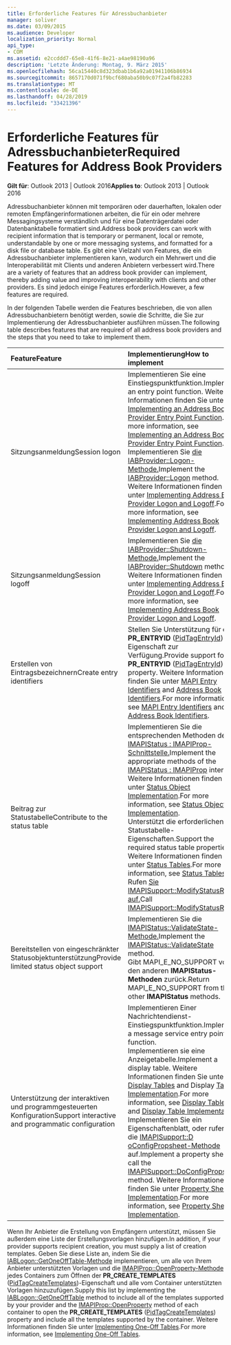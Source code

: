 ```yaml
---
title: Erforderliche Features für Adressbuchanbieter
manager: soliver
ms.date: 03/09/2015
ms.audience: Developer
localization_priority: Normal
api_type:
- COM
ms.assetid: e2ccddd7-65e8-41f6-8e21-a4ae98190a96
description: 'Letzte Änderung: Montag, 9. März 2015'
ms.openlocfilehash: 56ca15440c8d323dbab1b6a92a01941106b86934
ms.sourcegitcommit: 8657170d071f9bcf680aba50b9c07f2a4fb82283
ms.translationtype: MT
ms.contentlocale: de-DE
ms.lasthandoff: 04/28/2019
ms.locfileid: "33421396"
---
```

# <a name="required-features-for-address-book-providers"></a><span data-ttu-id="c3548-103">Erforderliche Features für Adressbuchanbieter</span><span class="sxs-lookup"><span data-stu-id="c3548-103">Required Features for Address Book Providers</span></span>

  
  
<span data-ttu-id="c3548-104">**Gilt für**: Outlook 2013 | Outlook 2016</span><span class="sxs-lookup"><span data-stu-id="c3548-104">**Applies to**: Outlook 2013 | Outlook 2016</span></span> 
  
<span data-ttu-id="c3548-105">Adressbuchanbieter können mit temporären oder dauerhaften, lokalen oder remoten Empfängerinformationen arbeiten, die für ein oder mehrere Messagingsysteme verständlich und für eine Datenträgerdatei oder Datenbanktabelle formatiert sind.</span><span class="sxs-lookup"><span data-stu-id="c3548-105">Address book providers can work with recipient information that is temporary or permanent, local or remote, understandable by one or more messaging systems, and formatted for a disk file or database table.</span></span> <span data-ttu-id="c3548-106">Es gibt eine Vielzahl von Features, die ein Adressbuchanbieter implementieren kann, wodurch ein Mehrwert und die Interoperabilität mit Clients und anderen Anbietern verbessert wird.</span><span class="sxs-lookup"><span data-stu-id="c3548-106">There are a variety of features that an address book provider can implement, thereby adding value and improving interoperability with clients and other providers.</span></span> <span data-ttu-id="c3548-107">Es sind jedoch einige Features erforderlich.</span><span class="sxs-lookup"><span data-stu-id="c3548-107">However, a few features are required.</span></span>
  
<span data-ttu-id="c3548-108">In der folgenden Tabelle werden die Features beschrieben, die von allen Adressbuchanbietern benötigt werden, sowie die Schritte, die Sie zur Implementierung der Adressbuchanbieter ausführen müssen.</span><span class="sxs-lookup"><span data-stu-id="c3548-108">The following table describes features that are required of all address book providers and the steps that you need to take to implement them.</span></span>
  
|<span data-ttu-id="c3548-109">**Feature**</span><span class="sxs-lookup"><span data-stu-id="c3548-109">**Feature**</span></span>|<span data-ttu-id="c3548-110">**Implementierung**</span><span class="sxs-lookup"><span data-stu-id="c3548-110">**How to implement**</span></span>|
|:-----|:-----|
|<span data-ttu-id="c3548-111">Sitzungsanmeldung</span><span class="sxs-lookup"><span data-stu-id="c3548-111">Session logon</span></span>  <br/> | <span data-ttu-id="c3548-112">Implementieren Sie eine Einstiegspunktfunktion.</span><span class="sxs-lookup"><span data-stu-id="c3548-112">Implement an entry point function.</span></span> <span data-ttu-id="c3548-113">Weitere Informationen finden Sie unter [Implementing an Address Book Provider Entry Point Function](implementing-an-address-book-provider-entry-point-function.md).</span><span class="sxs-lookup"><span data-stu-id="c3548-113">For more information, see [Implementing an Address Book Provider Entry Point Function](implementing-an-address-book-provider-entry-point-function.md).</span></span>  <br/>  <span data-ttu-id="c3548-114">Implementieren Sie [die IABProvider::Logon-Methode.](iabprovider-logon.md)</span><span class="sxs-lookup"><span data-stu-id="c3548-114">Implement the [IABProvider::Logon](iabprovider-logon.md) method.</span></span> <span data-ttu-id="c3548-115">Weitere Informationen finden Sie unter [Implementing Address Book Provider Logon and Logoff](implementing-address-book-provider-logon-and-logoff.md).</span><span class="sxs-lookup"><span data-stu-id="c3548-115">For more information, see [Implementing Address Book Provider Logon and Logoff](implementing-address-book-provider-logon-and-logoff.md).</span></span>  <br/> |
|<span data-ttu-id="c3548-116">Sitzungsanmeldung</span><span class="sxs-lookup"><span data-stu-id="c3548-116">Session logoff</span></span>  <br/> |<span data-ttu-id="c3548-117">Implementieren Sie [die IABProvider::Shutdown-Methode.](iabprovider-shutdown.md)</span><span class="sxs-lookup"><span data-stu-id="c3548-117">Implement the [IABProvider::Shutdown](iabprovider-shutdown.md) method.</span></span> <span data-ttu-id="c3548-118">Weitere Informationen finden Sie unter [Implementing Address Book Provider Logon and Logoff](implementing-address-book-provider-logon-and-logoff.md).</span><span class="sxs-lookup"><span data-stu-id="c3548-118">For more information, see [Implementing Address Book Provider Logon and Logoff](implementing-address-book-provider-logon-and-logoff.md).</span></span>  <br/> |
|<span data-ttu-id="c3548-119">Erstellen von Eintragsbezeichnern</span><span class="sxs-lookup"><span data-stu-id="c3548-119">Create entry identifiers</span></span>  <br/> |<span data-ttu-id="c3548-120">Stellen Sie Unterstützung für **die PR_ENTRYID** ([PidTagEntryId](pidtagentryid-canonical-property.md)) -Eigenschaft zur Verfügung.</span><span class="sxs-lookup"><span data-stu-id="c3548-120">Provide support for the **PR_ENTRYID** ([PidTagEntryId](pidtagentryid-canonical-property.md)) property.</span></span> <span data-ttu-id="c3548-121">Weitere Informationen finden Sie unter [MAPI Entry Identifiers](mapi-entry-identifiers.md) and [Address Book Identifiers](address-book-identifiers.md).</span><span class="sxs-lookup"><span data-stu-id="c3548-121">For more information, see [MAPI Entry Identifiers](mapi-entry-identifiers.md) and [Address Book Identifiers](address-book-identifiers.md).</span></span>  <br/> |
|<span data-ttu-id="c3548-122">Beitrag zur Statustabelle</span><span class="sxs-lookup"><span data-stu-id="c3548-122">Contribute to the status table</span></span>  <br/> | <span data-ttu-id="c3548-123">Implementieren Sie die entsprechenden Methoden der [IMAPIStatus : IMAPIProp-Schnittstelle.](imapistatusimapiprop.md)</span><span class="sxs-lookup"><span data-stu-id="c3548-123">Implement the appropriate methods of the [IMAPIStatus : IMAPIProp](imapistatusimapiprop.md) interface.</span></span> <span data-ttu-id="c3548-124">Weitere Informationen finden Sie unter [Status Object Implementation](status-object-implementation.md).</span><span class="sxs-lookup"><span data-stu-id="c3548-124">For more information, see [Status Object Implementation](status-object-implementation.md).</span></span>  <br/>  <span data-ttu-id="c3548-125">Unterstützt die erforderlichen Statustabelle-Eigenschaften.</span><span class="sxs-lookup"><span data-stu-id="c3548-125">Support the required status table properties.</span></span> <span data-ttu-id="c3548-126">Weitere Informationen finden Sie unter [Status Tables](status-tables.md).</span><span class="sxs-lookup"><span data-stu-id="c3548-126">For more information, see [Status Tables](status-tables.md).</span></span>  <br/>  <span data-ttu-id="c3548-127">Rufen [Sie IMAPISupport::ModifyStatusRow auf.](imapisupport-modifystatusrow.md)</span><span class="sxs-lookup"><span data-stu-id="c3548-127">Call [IMAPISupport::ModifyStatusRow](imapisupport-modifystatusrow.md).</span></span>  <br/> |
|<span data-ttu-id="c3548-128">Bereitstellen von eingeschränkter Statusobjektunterstützung</span><span class="sxs-lookup"><span data-stu-id="c3548-128">Provide limited status object support</span></span>  <br/> | <span data-ttu-id="c3548-129">Implementieren Sie die [IMAPIStatus::ValidateState-Methode.](imapistatus-validatestate.md)</span><span class="sxs-lookup"><span data-stu-id="c3548-129">Implement the [IMAPIStatus::ValidateState](imapistatus-validatestate.md) method.</span></span>  <br/>  <span data-ttu-id="c3548-130">Gibt MAPI_E_NO_SUPPORT von den anderen **IMAPIStatus-Methoden** zurück.</span><span class="sxs-lookup"><span data-stu-id="c3548-130">Return MAPI_E_NO_SUPPORT from the other **IMAPIStatus** methods.</span></span>  <br/> |
|<span data-ttu-id="c3548-131">Unterstützung der interaktiven und programmgesteuerten Konfiguration</span><span class="sxs-lookup"><span data-stu-id="c3548-131">Support interactive and programmatic configuration</span></span>  <br/> | <span data-ttu-id="c3548-132">Implementieren Einer Nachrichtendienst-Einstiegspunktfunktion.</span><span class="sxs-lookup"><span data-stu-id="c3548-132">Implement a message service entry point function.</span></span>  <br/>  <span data-ttu-id="c3548-133">Implementieren sie eine Anzeigetabelle.</span><span class="sxs-lookup"><span data-stu-id="c3548-133">Implement a display table.</span></span> <span data-ttu-id="c3548-134">Weitere Informationen finden Sie unter [Display Tables](display-tables.md) and Display [Table Implementation](display-table-implementation.md).</span><span class="sxs-lookup"><span data-stu-id="c3548-134">For more information, see [Display Tables](display-tables.md) and [Display Table Implementation](display-table-implementation.md).</span></span>  <br/>  <span data-ttu-id="c3548-135">Implementieren Sie ein Eigenschaftenblatt, oder rufen Sie die [IMAPISupport::D oConfigPropsheet-Methode](imapisupport-doconfigpropsheet.md) auf.</span><span class="sxs-lookup"><span data-stu-id="c3548-135">Implement a property sheet or call the [IMAPISupport::DoConfigPropsheet](imapisupport-doconfigpropsheet.md) method.</span></span> <span data-ttu-id="c3548-136">Weitere Informationen finden Sie unter [Property Sheet Implementation](property-sheet-implementation.md).</span><span class="sxs-lookup"><span data-stu-id="c3548-136">For more information, see [Property Sheet Implementation](property-sheet-implementation.md).</span></span>  <br/> |
   
<span data-ttu-id="c3548-137">Wenn Ihr Anbieter die Erstellung von Empfängern unterstützt, müssen Sie außerdem eine Liste der Erstellungsvorlagen hinzufügen.</span><span class="sxs-lookup"><span data-stu-id="c3548-137">In addition, if your provider supports recipient creation, you must supply a list of creation templates.</span></span> <span data-ttu-id="c3548-138">Geben Sie diese Liste an, indem Sie die [IABLogon::GetOneOffTable-Methode](iablogon-getoneofftable.md) implementieren, um alle von Ihrem Anbieter unterstützten Vorlagen und die [IMAPIProp::OpenProperty-Methode](imapiprop-openproperty.md) jedes Containers zum Öffnen der **PR_CREATE_TEMPLATES** ([PidTagCreateTemplates](pidtagcreatetemplates-canonical-property.md))-Eigenschaft und alle vom Container unterstützten Vorlagen hinzuzufügen.</span><span class="sxs-lookup"><span data-stu-id="c3548-138">Supply this list by implementing the [IABLogon::GetOneOffTable](iablogon-getoneofftable.md) method to include all of the templates supported by your provider and the [IMAPIProp::OpenProperty](imapiprop-openproperty.md) method of each container to open the **PR_CREATE_TEMPLATES** ([PidTagCreateTemplates](pidtagcreatetemplates-canonical-property.md)) property and include all the templates supported by the container.</span></span> <span data-ttu-id="c3548-139">Weitere Informationen finden Sie unter [Implementing One-Off Tables](implementing-one-off-tables.md).</span><span class="sxs-lookup"><span data-stu-id="c3548-139">For more information, see [Implementing One-Off Tables](implementing-one-off-tables.md).</span></span>
  

